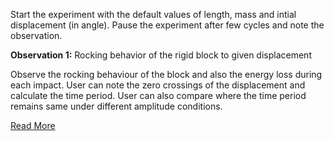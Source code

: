 Start the experiment with the default values of length, mass and intial displacement (in angle). Pause the experiment after few cycles and note the observation.

**Observation 1:** Rocking behavior of the rigid block to given displacement

Observe the rocking behaviour of the block and also the energy loss during each impact.
User can note the zero crossings of the displacement and calculate the time period.
User can also compare where the time period remains same under different amplitude conditions. 

[Read More](doc/7manual.pdf)
